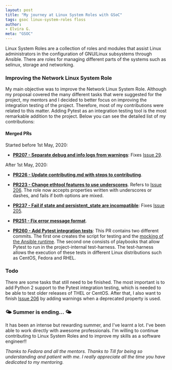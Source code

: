 ```yaml
---
layout: post
title: "My journey at Linux System Roles with GSoC"
tags: gsoc linux-system-roles floss
author:
- Elvira G.
meta: "GSOC"
---
```



Linux System Roles are a collection of roles and modules that assist Linux
administrators in the configuration of GNU/Linux subsystems through Ansible.
There are roles for managing different parts of the systems such as selinux,
storage and networking.

### Improving the Network Linux System Role

My main objective was to improve the Network Linux System Role. Although my
proposal covered the many different tasks that were suggested for the project,
my mentors and I decided to better focus on improving the integration testing
of the project. Therefore, most of my contributions were related to this
matter. Adding Pytest as an integration testing tool is the most remarkable addition
to the project. Below you can see the detailed list of my contributions:

#### Merged PRs

Started before 1st May, 2020:

- [**PR207 - Separate debug and info logs from
  warnings**](https://github.com/linux-system-roles/network/pull/207): Fixes
[Issue 29](https://github.com/linux-system-roles/network/issues/29).

After 1st May, 2020:
- [**PR226 -  Update contributing.md with steps to
  contributing**](https://github.com/linux-system-roles/network/pull/226).

- [**PR223 - Change ethtool features to use
  underscores**](https://github.com/linux-system-roles/network/pull/223).
Refers to [Issue
206](https://github.com/linux-system-roles/network/issues/206). The role now
accepts properties written with underscores or dashes, and fails if both options
are mixed.

- [**PR237 - Fail if state and persistent_state are
  incompatible**](https://github.com/linux-system-roles/network/pull/237):
Fixes [Issue 205](https://github.com/linux-system-roles/network/issues/205).

- [**PR251 - Fix error message format**](https://github.com/linux-system-roles/network/pull/251).
 
- [**PR260 - Add Pytest integration
  tests**](https://github.com/linux-system-roles/network/pull/260): This PR
contains two different commits. The first one creates the script for testing
and the [mocking of the Ansible
runtime](http://elviragruiz.net/2020/07/20/mocking-ansible-python.html). The
second one consists of playbooks that allow Pytest to run in the
project-internal test-harness. The test-harness allows the execution of these
tests in different Linux distributions such as CentOS, Fedora and RHEL.

### Todo

There are some tasks that still need to be finished. The most important is to
add Python 2 support to the Pytest integration testing, which is needed to be
able to test older releases of THEL or CentOS. After that, I also want to
finish [Issue 206](https://github.com/linux-system-roles/network/issues/206) by
adding warnings when a deprecated property is used.

### 🌤️  Summer is ending... 🌤️ 

It has been an intense but rewarding summer, and I've learnt a lot. I've been able to work directly with awesome professionals. I'm willing to continue contributing to Linux System Roles and to improve my skills as a software engineer!!

*Thanks to Fedora and all the mentors. Thanks to Till for being so understanding and patient with me. I really appreciate all the time you have dedicated to my mentoring.*
